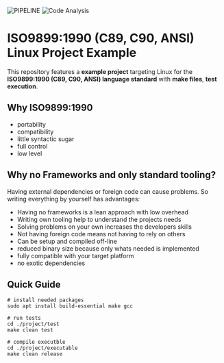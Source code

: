   ![PIPELINE](https://github.com/Felix-Quehl/c89-project-template/workflows/Continuous%20Integration/badge.svg?branch=main&event=push) ![Code Analysis](https://github.com/Felix-Quehl/c-project-template/workflows/Code%20Analysis/badge.svg?branch=main&event=push)

# ISO9899:1990 (C89, C90, ANSI) Linux Project Example

This repository features a **example project** targeting Linux for the **ISO9899:1990 (C89, C90, ANSI) language standard** with **make files**, **test execution**.

## Why ISO9899:1990

* portability
* compatibility
* little syntactic sugar
* full control
* low level

## Why no Frameworks and only standard tooling?

Having external dependencies or foreign code can cause problems.
So writing everything by yourself has advantages:

* Having no frameworks is a lean approach with low overhead
* Writing own tooling help to understand the projects needs
* Solving problems on your own increases the developers skills
* Not having foreign code means not having to rely on others
* Can be setup and compiled off-line
* reduced binary size because only whats needed is implemented
* fully compatible with your target platform
* no exotic dependencies

## Quick Guide

```bash:
# install needed packages
sudo apt install build-essential make gcc

# run tests
cd ./project/test
make clean test

# compile executble
cd ./project/executable
make clean release
```
